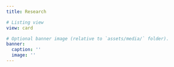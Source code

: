 ```yaml
---
title: Research

# Listing view
view: card

# Optional banner image (relative to `assets/media/` folder).
banner:
  caption: ''
  image: ''
---
```

